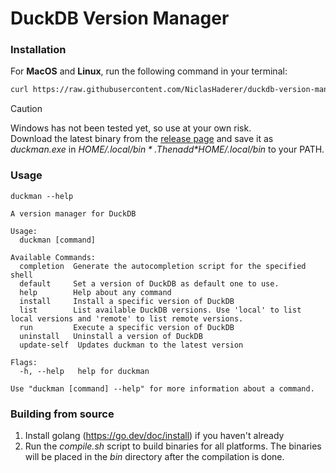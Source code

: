 # DuckDB Version Manager

### Installation

For **MacOS** and **Linux**, run the following command in your terminal:

```bash
curl https://raw.githubusercontent.com/NiclasHaderer/duckdb-version-manager/main/install.sh -s | /bin/bash
```

> [!CAUTION]
> Windows has not been tested yet, so use at your own risk.  
> Download the latest binary from the [release page](https://github.com/NiclasHaderer/duckdb-version-manager/releases) and save it as *duckman.exe* in *$HOME/.local/bin*.
Then add *$HOME/.local/bin* to your PATH.

### Usage

```
duckman --help

A version manager for DuckDB

Usage:
  duckman [command]

Available Commands:
  completion  Generate the autocompletion script for the specified shell
  default     Set a version of DuckDB as default one to use.
  help        Help about any command
  install     Install a specific version of DuckDB
  list        List available DuckDB versions. Use 'local' to list local versions and 'remote' to list remote versions.
  run         Execute a specific version of DuckDB
  uninstall   Uninstall a version of DuckDB
  update-self  Updates duckman to the latest version

Flags:
  -h, --help   help for duckman

Use "duckman [command] --help" for more information about a command.
```

### Building from source

1. Install golang (https://go.dev/doc/install) if you haven't already
2. Run the *compile.sh* script to build binaries for all platforms. The binaries will be placed in the *bin* directory
   after the compilation is done.